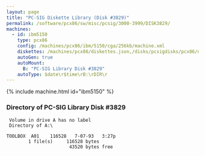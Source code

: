 ```yaml
---
layout: page
title: "PC-SIG Diskette Library (Disk #3829)"
permalink: /software/pcx86/sw/misc/pcsig/3000-3999/DISK3829/
machines:
  - id: ibm5150
    type: pcx86
    config: /machines/pcx86/ibm/5150/cga/256kb/machine.xml
    diskettes: /machines/pcx86/diskettes.json,/disks/pcsigdisks/pcx86/diskettes.json
    autoGen: true
    autoMount:
      B: "PC-SIG Library Disk #3829"
    autoType: $date\r$time\rB:\rDIR\r
---
```


{% include machine.html id="ibm5150" %}

### Directory of PC-SIG Library Disk #3829

     Volume in drive A has no label
     Directory of A:\

    TOOLBOX  A01    116528   7-07-93   3:27p
            1 file(s)     116528 bytes
                           43520 bytes free
